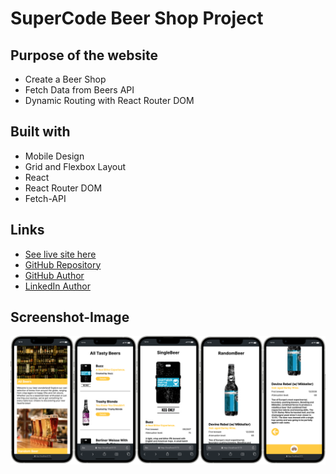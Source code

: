 # SuperCode Beer Shop Project

## Purpose of the website

- Create a Beer Shop
- Fetch Data from Beers API
- Dynamic Routing with React Router DOM

## Built with

- Mobile Design
- Grid and Flexbox Layout
- React
- React Router DOM
- Fetch-API

## Links

- [See live site here](https://super-code-beer-api-react-rooter-dom-project.vercel.app/)
- [GitHub Repository](https://github.com/thomaserdmenger/superCode-Beer-API-React-Rooter-DOM-Project)
- [GitHub Author](https://github.com/thomaserdmenger)
- [LinkedIn Author](https://www.linkedin.com/in/thomaserdmenger/)

## Screenshot-Image

![](./public/images/screenshot.png)
